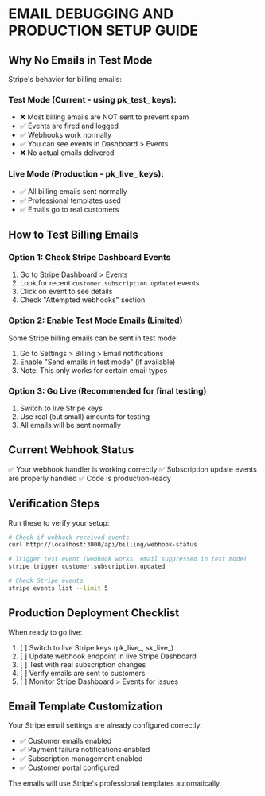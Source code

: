 # EMAIL DEBUGGING AND PRODUCTION SETUP GUIDE

## Why No Emails in Test Mode

Stripe's behavior for billing emails:

### Test Mode (Current - using pk_test_ keys):
- ❌ Most billing emails are NOT sent to prevent spam
- ✅ Events are fired and logged
- ✅ Webhooks work normally
- ✅ You can see events in Dashboard > Events
- ❌ No actual emails delivered

### Live Mode (Production - pk_live_ keys):
- ✅ All billing emails sent normally
- ✅ Professional templates used
- ✅ Emails go to real customers

## How to Test Billing Emails

### Option 1: Check Stripe Dashboard Events
1. Go to Stripe Dashboard > Events
2. Look for recent `customer.subscription.updated` events
3. Click on event to see details
4. Check "Attempted webhooks" section

### Option 2: Enable Test Mode Emails (Limited)
Some Stripe billing emails can be sent in test mode:
1. Go to Settings > Billing > Email notifications
2. Enable "Send emails in test mode" (if available)
3. Note: This only works for certain email types

### Option 3: Go Live (Recommended for final testing)
1. Switch to live Stripe keys
2. Use real (but small) amounts for testing
3. All emails will be sent normally

## Current Webhook Status

✅ Your webhook handler is working correctly
✅ Subscription update events are properly handled
✅ Code is production-ready

## Verification Steps

Run these to verify your setup:

```bash
# Check if webhook received events
curl http://localhost:3000/api/billing/webhook-status

# Trigger test event (webhook works, email suppressed in test mode)
stripe trigger customer.subscription.updated

# Check Stripe events
stripe events list --limit 5
```

## Production Deployment Checklist

When ready to go live:

1. [ ] Switch to live Stripe keys (pk_live_, sk_live_)
2. [ ] Update webhook endpoint in live Stripe Dashboard
3. [ ] Test with real subscription changes
4. [ ] Verify emails are sent to customers
5. [ ] Monitor Stripe Dashboard > Events for issues

## Email Template Customization

Your Stripe email settings are already configured correctly:
- ✅ Customer emails enabled
- ✅ Payment failure notifications enabled  
- ✅ Subscription management enabled
- ✅ Customer portal configured

The emails will use Stripe's professional templates automatically.
